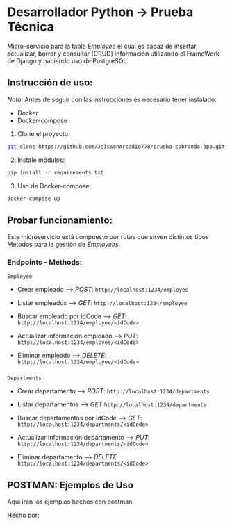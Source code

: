# Desarrollador Python -> Prueba Técnica

Micro-servicio para la tabla *Employee* el cual es capaz de insertar, actualizar, borrar y consultar (CRUD) información utilizando el FrameWork de Django y haciendo uso de PostgreSQL. 

## Instrucción de uso: 

*Nota*: Antes de seguir con las instrucciones es necesario tener instalado:

- Docker
- Docker-compose


1. Clone el proyecto:  

```sh
git clone https://github.com/JeissonArcadio778/prueba-cobrando-bpo.git
```

2. Instale módulos:

```sh
pip install -r requirements.txt
```

3. Uso de Docker-compose: 

```sh
docker-compose up
```

## Probar funcionamiento: 

Este microservicio está compuesto por rutas que sirven distintos tipos Métodos para la gestión de *Employees*. 

### Endpoints - Methods:

    Employee

- Crear empleado --> *POST*: `http://localhost:1234/employee`

- Listar empleados --> *GET*: `http://localhost:1234/employee `

- Buscar empleado por idCode --> *GET*: `http://localhost:1234/employee/<idCode> `

- Actualizar información empleado --> *PUT*: `http://localhost:1234/employee/<idCode>`

- Eliminar empleado --> *DELETE*: `http://localhost:1234/employee/<idCode> `

### 

    Departments

- Crear departamento --> *POST*: `http://localhost:1234/departments`

- Listar departamentos --> *GET* `http://localhost:1234/departments `

- Buscar departamentos por idCode --> *GET*: `http://localhost:1234/departments/<idCode> `

- Actualizar información departamento --> *PUT*: `http://localhost:1234/departments/<idCode> `

- Eliminar departamento --> *DELETE* `http://localhost:1234/departments/<idCode> `

## POSTMAN: Ejemplos de Uso

Aqui iran los ejemplos hechos con postman.


Hecho por: 